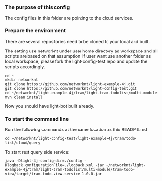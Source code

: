### The purpose of this config

The config files in this folder are pointing to the cloud services.

### Prepare the environment

There are several repositories need to be cloned to your local and built.

The setting use networknt under user home directory as workspace and all scripts
are based on that assumption. If user want use another folder as local workspace,
please fork the light-config-test repo and update the scripts accordingly.


```
cd ~
mkdir networknt
git clone https://github.com/networknt/light-example-4j.git
git clone https://github.com/networknt/light-config-test.git
cd ~/networknt/light-example-4j/tram/light-tram-todolist/multi-module
mvn clean install
```


Now you should have light-bot built already.

### To start the command line

Run the following commands at the same location as this README.md

```
cd ~/networknt/light-config-test/light-example-4j/tram/todo-list/cloud/query

```

To start rest query side service:

```
java -Dlight-4j-config-dir=./config -Dlogback.configurationFile=./logback.xml -jar ~/networknt/light-example-4j/tram/light-tram-todolist/multi-module/tram-todo-view/target/tram-todo-view-service-1.0.0.jar

```
